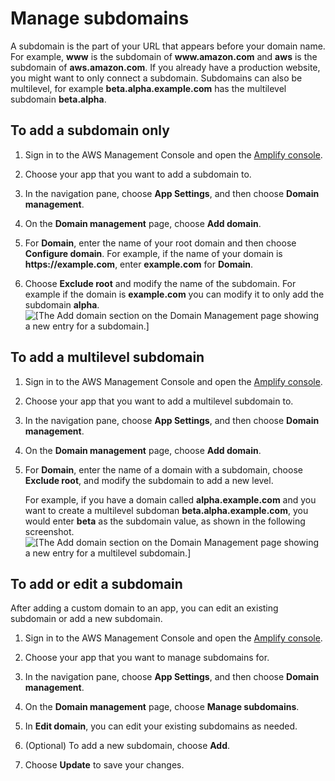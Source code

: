 # Manage subdomains<a name="to-manage-subdomains"></a>

A subdomain is the part of your URL that appears before your domain name\. For example, **www** is the subdomain of **www\.amazon\.com** and **aws** is the subdomain of **aws\.amazon\.com**\. If you already have a production website, you might want to only connect a subdomain\. Subdomains can also be multilevel, for example **beta\.alpha\.example\.com** has the multilevel subdomain **beta\.alpha**\.

## To add a subdomain only<a name="to-add-a-subdomain-only"></a>

1. Sign in to the AWS Management Console and open the [Amplify console](https://console.aws.amazon.com/amplify/)\.

1. Choose your app that you want to add a subdomain to\.

1. In the navigation pane, choose **App Settings**, and then choose **Domain management**\.

1. On the **Domain management** page, choose **Add domain**\.

1. For **Domain**, enter the name of your root domain and then choose **Configure domain**\. For example, if the name of your domain is **https://example\.com**, enter **example\.com** for **Domain**\.

1. Choose **Exclude root** and modify the name of the subdomain\. For example if the domain is **example\.com** you can modify it to only add the subdomain **alpha**\.  
![\[The Add domain section on the Domain Management page showing a new entry for a subdomain.\]](http://docs.aws.amazon.com/amplify/latest/userguide/images/amplify-customdomain-configure-2Update.png)

## To add a multilevel subdomain<a name="to-add-a-multi-level-subdomain"></a>

1. Sign in to the AWS Management Console and open the [Amplify console](https://console.aws.amazon.com/amplify/)\.

1. Choose your app that you want to add a multilevel subdomain to\.

1. In the navigation pane, choose **App Settings**, and then choose **Domain management**\.

1. On the **Domain management** page, choose **Add domain**\.

1. For **Domain**, enter the name of a domain with a subdomain, choose **Exclude root**, and modify the subdomain to add a new level\.

   For example, if you have a domain called **alpha\.example\.com** and you want to create a multilevel subdoman **beta\.alpha\.example\.com**, you would enter **beta** as the subdomain value, as shown in the following screenshot\.  
![\[The Add domain section on the Domain Management page showing a new entry for a multilevel subdomain.\]](http://docs.aws.amazon.com/amplify/latest/userguide/images/amplify-customdomain-configure-3Update.png)

## To add or edit a subdomain<a name="to-add-or-edit-a-subdomain"></a>

After adding a custom domain to an app, you can edit an existing subdomain or add a new subdomain\.

1. Sign in to the AWS Management Console and open the [Amplify console](https://console.aws.amazon.com/amplify/)\.

1. Choose your app that you want to manage subdomains for\.

1. In the navigation pane, choose **App Settings**, and then choose **Domain management**\.

1. On the **Domain management** page, choose **Manage subdomains**\.

1. In **Edit domain**, you can edit your existing subdomains as needed\. 

1. \(Optional\) To add a new subdomain, choose **Add**\. 

1. Choose **Update** to save your changes\.